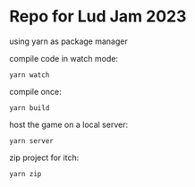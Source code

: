 # Repo for Lud Jam 2023

using yarn as package manager

compile code in watch mode:
```
yarn watch
```

compile once:
```
yarn build
```

host the game on a local server:
```
yarn server
```

zip project for itch:
```
yarn zip
```